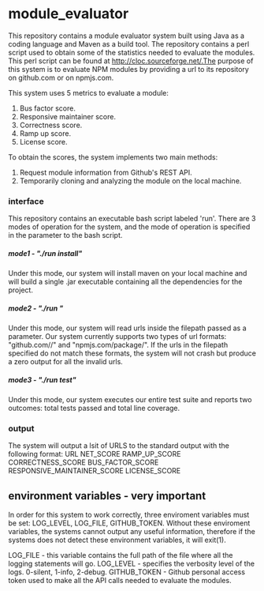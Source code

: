 # module_evaluator

This repository contains a module evaluator system built using Java as a coding language and Maven as a build tool. The repository contains a perl script used to obtain some of the statistics needed to evaluate the modules. This perl script can be found at http://cloc.sourceforge.net/.The purpose of this system is to evaluate NPM modules by providing a url to its repository on github.com or on npmjs.com.

This system uses 5 metrics to evaluate a module:
  1. Bus factor score.
  2. Responsive maintainer score.
  3. Correctness score.
  4. Ramp up score.
  5. License score.

To obtain the scores, the system implements two main methods:
  1. Request module information from Github's REST API.
  2. Temporarily cloning and analyzing the module on the local machine.

### interface
This repository contains an executable bash script labeled 'run'. There are 3 modes of operation for the system, and the mode of operation is specified in the parameter to the bash script.

##### mode1 - "./run install"
Under this mode, our system will install maven on your local machine and will build a single .jar executable containing all the dependencies for the project.
##### mode2 - "./run <SampleURLFilepath>"
Under this mode, our system will read urls inside the filepath passed as a parameter. Our system currently supports two types of url formats: "github.com/<repositoryOwner>/<repositoryName>" and "npmjs.com/package/<repositoryName>". If the urls in the filepath specified do not match these formats, the system will not crash but produce a zero output for all the invalid urls.
##### mode3 - "./run test"
Under this mode, our system executes our entire test suite and reports two outcomes: total tests passed and total line coverage.
### output
The system will output a lsit of URLS to the standard output with the following format:
URL NET_SCORE RAMP_UP_SCORE CORRECTNESS_SCORE BUS_FACTOR_SCORE RESPONSIVE_MAINTAINER_SCORE LICENSE_SCORE
  
## environment variables - very important
In order for this system to work correctly, three enviroment variables must be set: LOG_LEVEL, LOG_FILE, GITHUB_TOKEN. Without these enviroment variables, the systems cannot output any useful information, therefore if the systems does not detect these environment variables, it will exit(1).

  LOG_FILE - this variable contains the full path of the file where all the logging statements will go.
  LOG_LEVEL - specifies the verbosity level of the logs. 0-silent, 1-info, 2-debug.
  GITHUB_TOKEN - Github personal access token used to make all the API calls needed to evaluate the modules.
